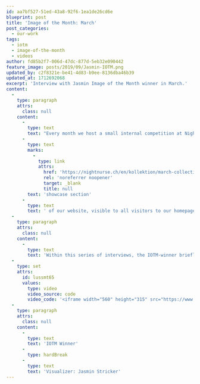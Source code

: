 ```yaml
---
id: aa7bf527-51ed-43a8-92f6-1ea1de26cd6e
blueprint: post
title: 'Image of the Month: March'
post_categories:
  - our-work
tags:
  - iotm
  - image-of-the-month
  - videos
author: fd85b2f7-006d-47dc-877d-5eb32e090442
feature_image: posts/2019/09/Jasmin-IOTM.png
updated_by: c2f8321e-be41-4d83-b9ee-8136dba46b39
updated_at: 1712692068
excerpt: 'Interview with Jasmin Image of the Month winner in March.'
content:
  -
    type: paragraph
    attrs:
      class: null
    content:
      -
        type: text
        text: "Every month we host a small internal competition at Nightnurse Images: Everyone submits their best work from the past month at a fixed date and an online vote gets cast. The winner is awarded the trophy (an original 70's LiteBrite) to show on his desk for a month and receives a lunch voucher for a nice restaurant near the office. Also, they get to curate a "
      -
        type: text
        marks:
          -
            type: link
            attrs:
              href: 'https://nightnurse.ch/en/kollektion/march-collection-2019-von-jasmin-761'
              rel: 'noreferrer noopener'
              target: _blank
              title: null
        text: 'showcase section'
      -
        type: text
        text: ' of our website, visible to all visitors to our homepage.'
  -
    type: paragraph
    attrs:
      class: null
    content:
      -
        type: text
        text: 'Within this series of interviews, the IOTM-winner briefly outlines his/her work at Nightnurse Images, what inspires them and what the underlying theme was for their showcase selection.'
  -
    type: set
    attrs:
      id: lussmt65
      values:
        type: video
        video_source: code
        video_code: '<iframe width="560" height="315" src="https://www.youtube.com/embed/4v9QJbGWYuE?si=W2DQRF-HdU-TOjhx" title="YouTube video player" frameborder="0" allow="accelerometer; autoplay; clipboard-write; encrypted-media; gyroscope; picture-in-picture; web-share" referrerpolicy="strict-origin-when-cross-origin" allowfullscreen></iframe>'
  -
    type: paragraph
    attrs:
      class: null
    content:
      -
        type: text
        text: 'IOTM Winner'
      -
        type: hardBreak
      -
        type: text
        text: 'Visualizer: Jasmin Stricker'
---
```

